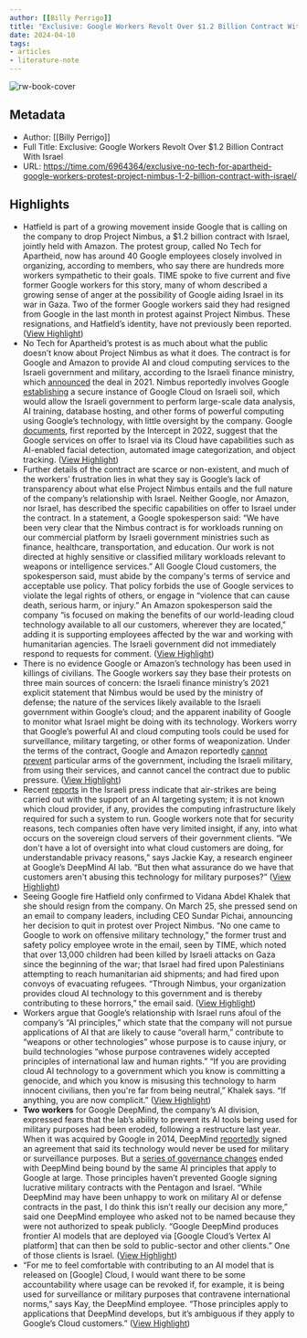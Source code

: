 ```yaml
---
author: [[Billy Perrigo]]
title: "Exclusive: Google Workers Revolt Over $1.2 Billion Contract With Israel"
date: 2024-04-10
tags: 
- articles
- literature-note
---
```

![rw-book-cover](https://api.time.com/wp-content/uploads/2024/04/google-project-nimbus-no-tech-for-apartheid-2.jpg?quality=85)

## Metadata
- Author: [[Billy Perrigo]]
- Full Title: Exclusive: Google Workers Revolt Over $1.2 Billion Contract With Israel
- URL: https://time.com/6964364/exclusive-no-tech-for-apartheid-google-workers-protest-project-nimbus-1-2-billion-contract-with-israel/

## Highlights
- Hatfield is part of a growing movement inside Google that is calling on the company to drop Project Nimbus, a $1.2 billion contract with Israel, jointly held with Amazon. The protest group, called No Tech for Apartheid, now has around 40 Google employees closely involved in organizing, according to members, who say there are hundreds more workers sympathetic to their goals. TIME spoke to five current and five former Google workers for this story, many of whom described a growing sense of anger at the possibility of Google aiding Israel in its war in Gaza. Two of the former Google workers said they had resigned from Google in the last month in protest against Project Nimbus. These resignations, and Hatfield’s identity, have not previously been reported. ([View Highlight](https://read.readwise.io/read/01hv27qv1t9zdpxr31ypfpyzp9))
- No Tech for Apartheid’s protest is as much about what the public doesn’t know about Project Nimbus as what it does. The contract is for Google and Amazon to provide AI and cloud computing services to the Israeli government and military, according to the Israeli finance ministry, which [announced](https://www.haaretz.com/israel-news/tech-news/2021-04-21/ty-article/israel-picks-google-amazon-for-official-state-cloud/0000017f-e896-dc91-a17f-fc9fd1ce0000) the deal in 2021. Nimbus reportedly involves Google [establishing](https://www.timesofisrael.com/israel-signs-deal-for-cloud-services-with-google-amazon/) a secure instance of Google Cloud on Israeli soil, which would allow the Israeli government to perform large-scale data analysis, AI training, database hosting, and other forms of powerful computing using Google’s technology, with little oversight by the company. Google [documents](https://theintercept.com/2022/07/24/google-israel-artificial-intelligence-project-nimbus/), first reported by the Intercept in 2022, suggest that the Google services on offer to Israel via its Cloud have capabilities such as AI-enabled facial detection, automated image categorization, and object tracking. ([View Highlight](https://read.readwise.io/read/01hv27rvrfej3dzhwm6pkt7v72))
- Further details of the contract are scarce or non-existent, and much of the workers’ frustration lies in what they say is Google’s lack of transparency about what else Project Nimbus entails and the full nature of the company’s relationship with Israel. Neither Google, nor Amazon, nor Israel, has described the specific capabilities on offer to Israel under the contract. In a statement, a Google spokesperson said: “We have been very clear that the Nimbus contract is for workloads running on our commercial platform by Israeli government ministries such as finance, healthcare, transportation, and education. Our work is not directed at highly sensitive or classified military workloads relevant to weapons or intelligence services.” All Google Cloud customers, the spokesperson said, must abide by the company's terms of service and acceptable use policy. That policy forbids the use of Google services to violate the legal rights of others, or engage in “violence that can cause death, serious harm, or injury.” An Amazon spokesperson said the company “is focused on making the benefits of our world-leading cloud technology available to all our customers, wherever they are located," adding it is supporting employees affected by the war and working with humanitarian agencies. The Israeli government did not immediately respond to requests for comment. ([View Highlight](https://read.readwise.io/read/01hv27tbe8vyx073h8a3y3tter))
- There is no evidence Google or Amazon’s technology has been used in killings of civilians. The Google workers say they base their protests on three main sources of concern: the Israeli finance ministry’s 2021 explicit statement that Nimbus would be used by the ministry of defense; the nature of the services likely available to the Israeli government within Google’s cloud; and the apparent inability of Google to monitor what Israel might be doing with its technology. Workers worry that Google’s powerful AI and cloud computing tools could be used for surveillance, military targeting, or other forms of weaponization. Under the terms of the contract, Google and Amazon reportedly [cannot prevent](https://www.timesofisrael.com/israel-signs-deal-for-cloud-services-with-google-amazon/) particular arms of the government, including the Israeli military, from using their services, and cannot cancel the contract due to public pressure. ([View Highlight](https://read.readwise.io/read/01hv27v2y401gba83vc9hdn6eb))
- Recent [reports](https://www.972mag.com/lavender-ai-israeli-army-gaza/) in the Israeli press indicate that air-strikes are being carried out with the support of an AI targeting system; it is not known which cloud provider, if any, provides the computing infrastructure likely required for such a system to run. Google workers note that for security reasons, tech companies often have very limited insight, if any, into what occurs on the sovereign cloud servers of their government clients. “We don't have a lot of oversight into what cloud customers are doing, for understandable privacy reasons,” says Jackie Kay, a research engineer at Google’s DeepMind AI lab. “But then what assurance do we have that customers aren't abusing this technology for military purposes?” ([View Highlight](https://read.readwise.io/read/01hv27vsd22ybchj94s8sapdt6))
- Seeing Google fire Hatfield only confirmed to Vidana Abdel Khalek that she should resign from the company. On March 25, she pressed send on an email to company leaders, including CEO Sundar Pichai, announcing her decision to quit in protest over Project Nimbus. “No one came to Google to work on offensive military technology,” the former trust and safety policy employee wrote in the email, seen by TIME, which noted that over 13,000 children had been killed by Israeli attacks on Gaza since the beginning of the war; that Israel had fired upon Palestinians attempting to reach humanitarian aid shipments; and had fired upon convoys of evacuating refugees. “Through Nimbus, your organization provides cloud AI technology to this government and is thereby contributing to these horrors,” the email said. ([View Highlight](https://read.readwise.io/read/01hv283qrr2e4agpd0gq4tr58x))
- Workers argue that Google’s relationship with Israel runs afoul of the company’s “AI principles,” which state that the company will not pursue applications of AI that are likely to cause “overall harm,” contribute to “weapons or other technologies” whose purpose is to cause injury, or build technologies “whose purpose contravenes widely accepted principles of international law and human rights.” “If you are providing cloud AI technology to a government which you know is committing a genocide, and which you know is misusing this technology to harm innocent civilians, then you're far from being neutral,” Khalek says. “If anything, you are now complicit.” ([View Highlight](https://read.readwise.io/read/01hv28400bkapjc1arhbdm87br))
- **Two workers** for Google DeepMind, the company’s AI division, expressed fears that the lab’s ability to prevent its AI tools being used for military purposes had been eroded, following a restructure last year. When it was acquired by Google in 2014, DeepMind [reportedly](https://www.nytimes.com/2018/05/30/technology/google-project-maven-pentagon.html) signed an agreement that said its technology would never be used for military or surveillance purposes. But a [series of governance changes](https://time.com/6246119/demis-hassabis-deepmind-interview/) ended with DeepMind being bound by the same AI principles that apply to Google at large. Those principles haven’t prevented Google signing lucrative military contracts with the Pentagon and Israel. “While DeepMind may have been unhappy to work on military AI or defense contracts in the past, I do think this isn’t really our decision any more,” said one DeepMind employee who asked not to be named because they were not authorized to speak publicly. “Google DeepMind produces frontier AI models that are deployed via [Google Cloud’s Vertex AI platform] that can then be sold to public-sector and other clients.” One of those clients is Israel. ([View Highlight](https://read.readwise.io/read/01hv2845rq7aqa6sy39dkpdesr))
- “For me to feel comfortable with contributing to an AI model that is released on [Google] Cloud, I would want there to be some accountability where usage can be revoked if, for example, it is being used for surveillance or military purposes that contravene international norms,” says Kay, the DeepMind employee. “Those principles apply to applications that DeepMind develops, but it’s ambiguous if they apply to Google’s Cloud customers.” ([View Highlight](https://read.readwise.io/read/01hv2851mgxsqrt0yfr9y9bs9q))
